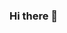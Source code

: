 ### Hi there 👋


<div id="header", aling="center">
    <img src="https://media.giphy.com/media/bGgsc5mWoryfgKBx1u/giphy.gif" alt="">
</div>

<!--
**fran-0502/fran-0502** is a ✨ _special_ ✨ repository because its `README.md` (this file) appears on your GitHub profile.

Here are some ideas to get you started:

- 🔭 I’m currently working on ...
- 🌱 I’m currently learning ...
- 👯 I’m looking to collaborate on ...
- 🤔 I’m looking for help with ...
- 💬 Ask me about ...
- 📫 How to reach me: ...
- 😄 Pronouns: ...
- ⚡ Fun fact: ...
-->
